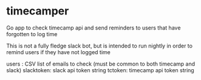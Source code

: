 # timecamper
Go app to check timecamp api and send reminders to users that have forgotten to log time

This is not a fully fledge slack bot, but is intended to run nightly in order to remind users if they have not logged time

users  :   CSV list of emails to check (must be common to both timecamp and slack)
slacktoken: slack api token string
tctoken: timecamp api token string
